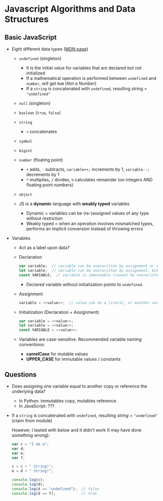 # Javascript Algorithms and Data Structures

## Basic JavaScript

- Eight different data types ([MDN page](https://developer.mozilla.org/en-US/docs/Web/JavaScript/Data_structures))
	- `undefined` (singleton)
		- It is the initial value for variables that are declared but not initialized
		- If a mathematical operation is performed between `undefined` and `number`, will get `NaN` (*Not a Number*)
		- If a `string` is concatenated with `undefined`, resulting *string* = `"undefined"`
	- `null` (singleton)
	- `boolean` (`true`, `false`)
	- `string`
		- `+` concatenates
	- `symbol`
	- `bigint`
	- `number` (floating point)
		- `+` adds, `-` subtracts, `variable++;` increments by 1, `variable--;` decrements by 1
		- `*` multiplies, `/` divides, `%` calculates remainder (on integers AND floating point numbers)
	- `object`

	- JS is a **dynamic** language with **weakly typed** variables
		- Dynamic = variables can be (re-)assigned values of any type without restriction
		- Weakly typed = when an operation involves mismatched types, performs an implicit conversion instead of throwing errors

- Variables
	- Act as a label upon data?
	- Declaration
		```javascript
		var variable;  // variable can be overwritten by assignment or another `var` declaration (not `let`)
		let variable;  // variable can be overwritten by assignment, but not by `var` or `let` declarations
		const VARIABLE;  // variable is immuteable (cannot be overwritten by assignment, `var`, or `let`)
		```
		- Declared variable without initialization points to `undefined`.
		
	- Assignment
		```javascript
		variable = <<value>>;  // value can be a literal, or another variable
		```
	- Initialization (Declaration + Assignment)
		```javascript
		var variable = <<value>>;
		let variable = <<value>>;
		const VARIABLE = <<value>>;
		```
	- Variables are case-sensitive.  Recommended variable naming conventions:
		- **camelCase** for mutable values
		- **UPPER_CASE** for immutable values / constants

## Questions
- Does assigning one variable equal to another copy or reference the underlying data?
	- In Python: immutables copy, mutables reference.
	- In JavaScript: ???

- If a `string` is concatenated with `undefined`, resulting *string* = `"undefined"` (claim from module)

	However, I tested with below and it didn't work (I may have done something wrong):

	```javascript
	var c = "I am a";
	var d;
	var e;
	var f;

	c = c + " String!";
	e = d + " String!";

	console.log(c);
	console.log(d);
	console.log(d == "undefined");  // false
	console.log(d == f);			// true
	```